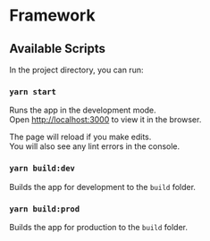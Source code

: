 # Framework

## Available Scripts

In the project directory, you can run:

### `yarn start`

Runs the app in the development mode.<br />
Open [http://localhost:3000](http://localhost:3000) to view it in the browser.

The page will reload if you make edits.<br />
You will also see any lint errors in the console.

### `yarn build:dev`

Builds the app for development to the `build` folder.

### `yarn build:prod`

Builds the app for production to the `build` folder.
